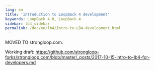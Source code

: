 ```yaml
---
lang: en
title: 'Introduction to LoopBack 4 development'
keywords: LoopBack 4.0, LoopBack 4
sidebar: lb4_sidebar
permalink: /doc/en/lb4/Intro-to-LB4-development.html
---
```


MOVED TO strongloop.com.

Working draft:
<https://github.com/strongloop-forks/strongloop.com/blob/master/_posts/2017-10-15-intro-to-lb4-for-developers.md>
